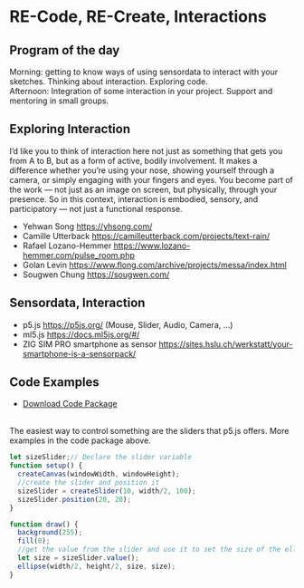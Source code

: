 # RE-Code, RE-Create, Interactions 

## Program of the day
Morning: getting to know ways of using sensordata to interact with your sketches. Thinking about interaction. 
Exploring code. 
<br/>
Afternoon: Integration of some interaction in your project. Support and mentoring in small groups. 

## Exploring Interaction 
I’d like you to think of interaction here not just as something that gets you from A to B, but as a form of active, bodily involvement. It makes a difference whether you’re using your nose, showing yourself through a camera, or simply engaging with your fingers and eyes. You become part of the work — not just as an image on screen, but physically, through your presence. So in this context, interaction is embodied, sensory, and participatory — not just a functional response.

* Yehwan Song https://yhsong.com/ 
* Camille Utterback https://camilleutterback.com/projects/text-rain/ 
* Rafael Lozano-Hemmer https://www.lozano-hemmer.com/pulse_room.php 
* Golan Levin https://www.flong.com/archive/projects/messa/index.html
* Sougwen Chung https://sougwen.com/



## Sensordata, Interaction 
* p5.js https://p5js.org/  (Mouse, Slider, Audio, Camera, ...)
* ml5.js https://docs.ml5js.org/#/ 
* ZIG SIM PRO smartphone as sensor https://sites.hslu.ch/werkstatt/your-smartphone-is-a-sensorpack/



## Code Examples 
* <a href="https://github.com/digitalideation/colabor2025/blob/main/2025-05-02-Recode-Recreate-Interaction/Download.zip">Download Code Package </a>
<br/>
The easiest way to control something are the sliders that p5.js offers. More examples in the code package above.

```js
let sizeSlider;// Declare the slider variable
function setup() {
  createCanvas(windowWidth, windowHeight);
  //create the slider and position it
  sizeSlider = createSlider(10, width/2, 100);
  sizeSlider.position(20, 20);
}

function draw() {
  background(255);
  fill(0);
  //get the value from the slider and use it to set the size of the ellipse
  let size = sizeSlider.value();
  ellipse(width/2, height/2, size, size);
}


```

